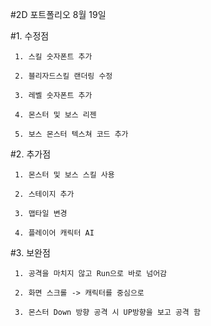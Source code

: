 #2D 포트폴리오 8월 19일

#1. 수정점

     1. 스킬 숫자폰트 추가

     2. 블리자드스킬 랜더링 수정
     
     3. 레벨 숫자폰트 추가
     
     4. 몬스터 및 보스 리젠
     
     5. 보스 몬스터 텍스쳐 코드 추가

#2. 추가점

     1. 몬스터 및 보스 스킬 사용
     
     2. 스테이지 추가
     
     3. 맵타일 변경
     
     4. 플레이어 캐릭터 AI
    
#3. 보완점

     1. 공격을 마치지 않고 Run으로 바로 넘어감

     2. 화면 스크롤 -> 캐릭터를 중심으로
     
     3. 몬스터 Down 방향 공격 시 UP방향을 보고 공격 함
